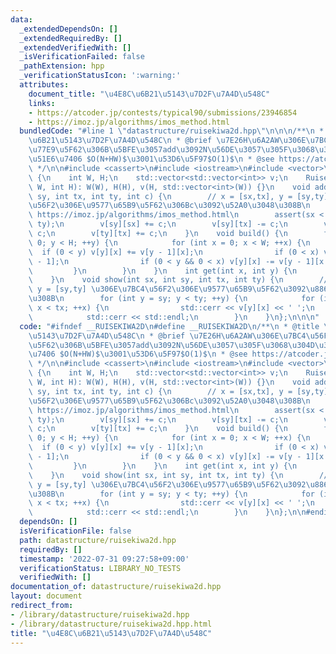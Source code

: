 ```yaml
---
data:
  _extendedDependsOn: []
  _extendedRequiredBy: []
  _extendedVerifiedWith: []
  _isVerificationFailed: false
  _pathExtension: hpp
  _verificationStatusIcon: ':warning:'
  attributes:
    document_title: "\u4E8C\u6B21\u5143\u7D2F\u7A4D\u548C"
    links:
    - https://atcoder.jp/contests/typical90/submissions/23946854
    - https://imoz.jp/algorithms/imos_method.html
  bundledCode: "#line 1 \"datastructure/ruisekiwa2d.hpp\"\n\n\n/**\n * @title \u4E8C\
    \u6B21\u5143\u7D2F\u7A4D\u548C\n * @brief \u7E26H\u6A2AW\u306E\u7BC4\u56F2\u306E\
    \u77E9\u5F62\u306B\u5BFE\u3057add\u3092N\u56DE\u3057\u305F\u3068\u304D\u3001\u524D\
    \u51E6\u7406 $O(N+HW)$\u3001\u53D6\u5F97$O(1)$\n * @see https://atcoder.jp/contests/typical90/submissions/23946854\n\
    \ */\n\n#include <cassert>\n#include <iostream>\n#include <vector>\n\nstruct Ruisekiwa2D\
    \ {\n    int W, H;\n    std::vector<std::vector<int>> v;\n    Ruisekiwa2D(int\
    \ W, int H): W(W), H(H), v(H, std::vector<int>(W)) {}\n    void add(int sx, int\
    \ sy, int tx, int ty, int c) {\n        // x = [sx,tx], y = [sy,ty] \u306E\u7BC4\
    \u56F2\u306E\u9577\u65B9\u5F62\u306Bc\u3092\u52A0\u3048\u308B\n        // @see\
    \ https://imoz.jp/algorithms/imos_method.html\n        assert(sx < tx && sy <\
    \ ty);\n        v[sy][sx] += c;\n        v[sy][tx] -= c;\n        v[ty][sx] -=\
    \ c;\n        v[ty][tx] += c;\n    }\n    void build() {\n        for (int y =\
    \ 0; y < H; ++y) {\n            for (int x = 0; x < W; ++x) {\n              \
    \  if (0 < y) v[y][x] += v[y - 1][x];\n                if (0 < x) v[y][x] += v[y][x\
    \ - 1];\n                if (0 < y && 0 < x) v[y][x] -= v[y - 1][x - 1];\n   \
    \         }\n        }\n    }\n    int get(int x, int y) {\n        return v[y][x];\n\
    \    }\n    void show(int sx, int sy, int tx, int ty) {\n        // x = [sx,tx],\
    \ y = [sy,ty] \u306E\u7BC4\u56F2\u306E\u9577\u65B9\u5F62\u3092\u8868\u793A\u3059\
    \u308B\n        for (int y = sy; y < ty; ++y) {\n            for (int x = sx;\
    \ x < tx; ++x) {\n                std::cerr << v[y][x] << ' ';\n            }\n\
    \            std::cerr << std::endl;\n        }\n    }\n};\n\n\n"
  code: "#ifndef __RUISEKIWA2D\n#define __RUISEKIWA2D\n/**\n * @title \u4E8C\u6B21\
    \u5143\u7D2F\u7A4D\u548C\n * @brief \u7E26H\u6A2AW\u306E\u7BC4\u56F2\u306E\u77E9\
    \u5F62\u306B\u5BFE\u3057add\u3092N\u56DE\u3057\u305F\u3068\u304D\u3001\u524D\u51E6\
    \u7406 $O(N+HW)$\u3001\u53D6\u5F97$O(1)$\n * @see https://atcoder.jp/contests/typical90/submissions/23946854\n\
    \ */\n\n#include <cassert>\n#include <iostream>\n#include <vector>\n\nstruct Ruisekiwa2D\
    \ {\n    int W, H;\n    std::vector<std::vector<int>> v;\n    Ruisekiwa2D(int\
    \ W, int H): W(W), H(H), v(H, std::vector<int>(W)) {}\n    void add(int sx, int\
    \ sy, int tx, int ty, int c) {\n        // x = [sx,tx], y = [sy,ty] \u306E\u7BC4\
    \u56F2\u306E\u9577\u65B9\u5F62\u306Bc\u3092\u52A0\u3048\u308B\n        // @see\
    \ https://imoz.jp/algorithms/imos_method.html\n        assert(sx < tx && sy <\
    \ ty);\n        v[sy][sx] += c;\n        v[sy][tx] -= c;\n        v[ty][sx] -=\
    \ c;\n        v[ty][tx] += c;\n    }\n    void build() {\n        for (int y =\
    \ 0; y < H; ++y) {\n            for (int x = 0; x < W; ++x) {\n              \
    \  if (0 < y) v[y][x] += v[y - 1][x];\n                if (0 < x) v[y][x] += v[y][x\
    \ - 1];\n                if (0 < y && 0 < x) v[y][x] -= v[y - 1][x - 1];\n   \
    \         }\n        }\n    }\n    int get(int x, int y) {\n        return v[y][x];\n\
    \    }\n    void show(int sx, int sy, int tx, int ty) {\n        // x = [sx,tx],\
    \ y = [sy,ty] \u306E\u7BC4\u56F2\u306E\u9577\u65B9\u5F62\u3092\u8868\u793A\u3059\
    \u308B\n        for (int y = sy; y < ty; ++y) {\n            for (int x = sx;\
    \ x < tx; ++x) {\n                std::cerr << v[y][x] << ' ';\n            }\n\
    \            std::cerr << std::endl;\n        }\n    }\n};\n\n#endif // __RUISEKIWA2D"
  dependsOn: []
  isVerificationFile: false
  path: datastructure/ruisekiwa2d.hpp
  requiredBy: []
  timestamp: '2022-07-31 09:27:58+09:00'
  verificationStatus: LIBRARY_NO_TESTS
  verifiedWith: []
documentation_of: datastructure/ruisekiwa2d.hpp
layout: document
redirect_from:
- /library/datastructure/ruisekiwa2d.hpp
- /library/datastructure/ruisekiwa2d.hpp.html
title: "\u4E8C\u6B21\u5143\u7D2F\u7A4D\u548C"
---
```


